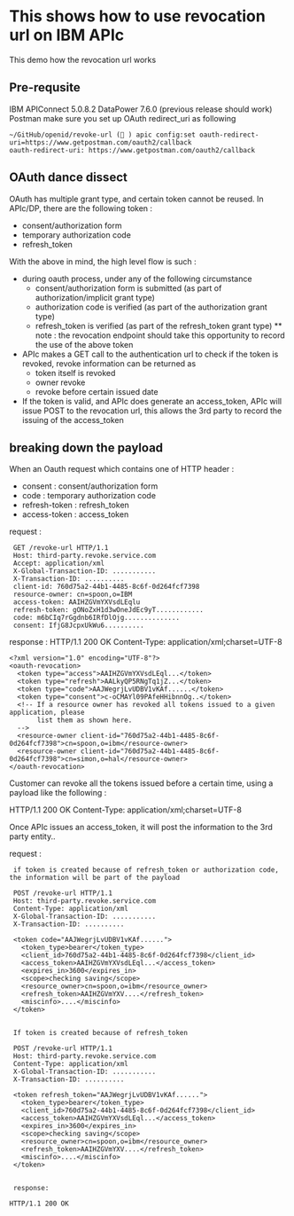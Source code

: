 # This shows how to use revocation url on IBM APIc #

This demo how the revocation url works

## Pre-requsite ##

IBM APIConnect 5.0.8.2
DataPower 7.6.0 (previous release should work)
Postman
  make sure you set up OAuth redirect_uri as following
  ```
~/GitHub/openid/revoke-url (💃 ) apic config:set oauth-redirect-uri=https://www.getpostman.com/oauth2/callback
oauth-redirect-uri: https://www.getpostman.com/oauth2/callback
  
  ```

## OAuth dance dissect ##

OAuth has multiple grant type, and certain token cannot be reused.  In APIc/DP, there are the following token :
- consent/authorization form
- temporary authorization code
- refresh_token

With the above in mind, the high level flow is such :
- during oauth process, under any of the following circumstance
  - consent/authorization form is submitted (as part of authorization/implicit grant type)
  - authorization code is verified (as part of the authorization grant type)
  - refresh_token is verified (as part of the refresh_token grant type)
  ** note : the revocation endpoint should take this opportunity to record the use of the above token 
- APIc makes a GET call to the authentication url to check if the token is revoked, revoke information can be returned as
  - token itself is revoked
  - owner revoke
  - revoke before certain issued date
- If the token is valid, and APIc does generate an access_token, APIc will issue POST to the revocation url, this allows the 3rd party to record the issuing of the access_token 

## breaking down the payload ##

When an Oauth request which contains one of HTTP header :
- consent : consent/authorization form 
- code : temporary authorization code 
- refresh-token : refresh_token
- access-token : access_token

request :

     GET /revoke-url HTTP/1.1
     Host: third-party.revoke.service.com
     Accept: application/xml
     X-Global-Transaction-ID: ...........
     X-Transaction-ID: ..........
     client-id: 760d75a2-44b1-4485-8c6f-0d264fcf7398
     resource-owner: cn=spoon,o=IBM
     access-token: AAIHZGVmYXVsdLEqlu
     refresh-token: gONoZxH1d3wOneJdEc9yT............
     code: m6bCIq7rGgdnb6IRfDlOjg..............
     consent: IfjG8JcpxUkWu6..........

response :
     HTTP/1.1 200 OK
     Content-Type: application/xml;charset=UTF-8

    <?xml version="1.0" encoding="UTF-8"?>
    <oauth-revocation>
      <token type="access">AAIHZGVmYXVsdLEql...</token>
      <token type="refresh">AALkyQP5RNgTq1jZ...</token>
      <token type="code">AAJWegrjLvUDBV1vKAf......</token>
      <token type="consent">c-oCMAYl09PAfeHHibnnOg..</token>
      <!-- If a resource owner has revoked all tokens issued to a given application, please
           list them as shown here. 
      -->
      <resource-owner client-id="760d75a2-44b1-4485-8c6f-0d264fcf7398">cn=spoon,o=ibm</resource-owner>
      <resource-owner client-id="760d75a2-44b1-4485-8c6f-0d264fcf7398">cn=simon,o=hal</resource-owner>
    </oauth-revocation>

Customer can revoke all the tokens issued before a certain time, using a payload like the following :

HTTP/1.1 200 OK
Content-Type: application/xml;charset=UTF-8

<?xml version="1.0" encoding="UTF-8"?>
<oauth-revocation>
  <everytoken before="2018-08-08T09:38:28Z" />
<oauth-revocation>


Once APIc issues an access_token, it will post the information to the 3rd party entity..

request :

     if token is created because of refresh_token or authorization code, the information will be part of the payload

     POST /revoke-url HTTP/1.1
     Host: third-party.revoke.service.com
     Content-Type: application/xml
     X-Global-Transaction-ID: ...........
     X-Transaction-ID: ..........

     <token code="AAJWegrjLvUDBV1vKAf......">
       <token_type>bearer</token_type>
       <client_id>760d75a2-44b1-4485-8c6f-0d264fcf7398</client_id>
       <access_token>AAIHZGVmYXVsdLEql...</access_token>
       <expires_in>3600</expires_in>
       <scope>checking saving</scope>
       <resource_owner>cn=spoon,o=ibm</resource_owner>
       <refresh_token>AAIHZGVmYXV....</refresh_token>
       <miscinfo>....</miscinfo>
     </token>


     If token is created because of refresh_token

     POST /revoke-url HTTP/1.1
     Host: third-party.revoke.service.com
     Content-Type: application/xml
     X-Global-Transaction-ID: ...........
     X-Transaction-ID: ..........

     <token refresh_token="AAJWegrjLvUDBV1vKAf......">
       <token_type>bearer</token_type>
       <client_id>760d75a2-44b1-4485-8c6f-0d264fcf7398</client_id>
       <access_token>AAIHZGVmYXVsdLEql...</access_token>
       <expires_in>3600</expires_in>
       <scope>checking saving</scope>
       <resource_owner>cn=spoon,o=ibm</resource_owner>
       <refresh_token>AAIHZGVmYXV....</refresh_token>
       <miscinfo>....</miscinfo>
     </token>

    
     response:

    HTTP/1.1 200 OK

